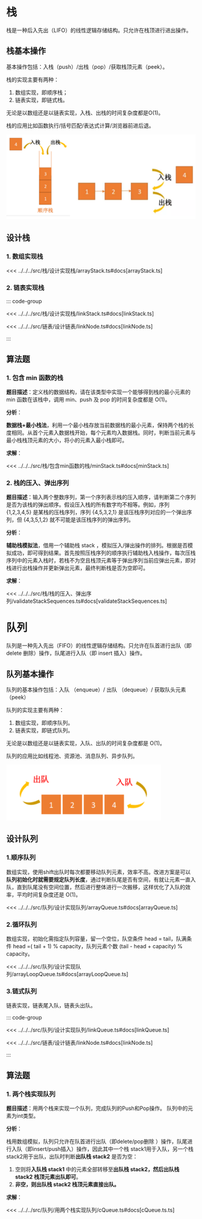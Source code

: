 # 栈

栈是一种后入先出（LIFO）的线性逻辑存储结构。只允许在栈顶进行进出操作。

## 栈基本操作

基本操作包括：入栈（push）/出栈（pop）/获取栈顶元素（peek）。

栈的实现主要有两种： 
1. 数组实现，即顺序栈；
2. 链表实现，即链式栈。

无论是以数组还是以链表实现，入栈、出栈的时间复杂度都是O(1)。

栈的应用比如函数执行/括号匹配/表达式计算/浏览器前进后退。

![](../../public/basics/dsa-3.png)

## 设计栈

### 1. 数组实现栈

<<< ../../../src/栈/设计实现栈/arrayStack.ts#docs[arrayStack.ts]

### 2. 链表实现栈

::: code-group

<<< ../../../src/栈/设计实现栈/linkStack.ts#docs[linkStack.ts]

<<< ../../../src/链表/设计链表/linkNode.ts#docs[linkNode.ts]

:::

## 算法题

### 1. 包含 min 函数的栈

**题目描述**：定义栈的数据结构，请在该类型中实现一个能够得到栈的最小元素的 min 函数在该栈中，调用 min、push 及 pop 的时间复杂度都是 O(1)。

**分析**：

**数据栈+最小栈法**，利用一个最小栈存放当前数据栈的最小元素，保持两个栈的长度相同。从首个元素入数据栈开始，每个元素均入数据栈。同时，判断当前元素与最小栈栈顶元素的大小，将小的元素入最小栈即可。

**求解**：

<<< ../../../src/栈/包含min函数的栈/minStack.ts#docs[minStack.ts]

### 2. 栈的压入、弹出序列

**题目描述**：输入两个整数序列，第一个序列表示栈的压入顺序，请判断第二个序列是否为该栈的弹出顺序。假设压入栈的所有数字均不相等。例如，序列 {1,2,3,4,5} 是某栈的压栈序列，序列 {4,5,3,2,1} 是该压栈序列对应的一个弹出序列，但 {4,3,5,1,2} 就不可能是该压栈序列的弹出序列。

**分析**：

**辅助栈模拟法**，借用一个辅助栈 stack ，模拟压入/弹出操作的排列。根据是否模拟成功，即可得到结果。首先按照压栈序列的顺序执行辅助栈入栈操作，每次压栈序列中的元素入栈时，若栈不为空且栈顶元素等于弹出序列当前应弹出元素，即对栈进行出栈操作并更新弹出元素，最终判断栈是否为空即可。

**求解**：

<<< ../../../src/栈/栈的压入、弹出序列/validateStackSequences.ts#docs[validateStackSequences.ts]

# 队列

队列是一种先入先出（FIFO）的线性逻辑存储结构。只允许在队首进行出队（即 delete 删除）操作，队尾进行入队（即 insert 插入）操作。

## 队列基本操作

队列的基本操作包括：入队 （enqueue）/ 出队 （dequeue）/ 获取队头元素（peek）

队列的实现主要有两种： 
1. 数组实现，即顺序队列。
2. 链表实现，即链式队列。

无论是以数组还是以链表实现，入队、出队的时间复杂度都是 O(1)。

队列的应用比如线程池、资源池、消息队列、异步队列。

![](../../public/basics/dsa-4.png)

## 设计队列

### 1.顺序队列

数组实现，使用shift出队时每次都要移动队列元素，效率不高。改进方案是可以**队列初始化时就需要规定队列长度**，通过判断队尾是否有空间，有就让元素一直入队，直到队尾没有空间位置，然后进行整体进行一次搬移，这样优化了入队的效率，平均时间复杂度还是 O(1)。

<<< ../../../src/队列/设计实现队列/arrayQueue.ts#docs[arrayQueue.ts]

### 2.循环队列

数组实现，初始化需指定队列容量，留一个空位，队空条件 head = tail，队满条件 head =( tail + 1) % capacity，队列元素个数 (tail - head + capacity) % capacity。

<<< ../../../src/队列/设计实现队列/arrayLoopQueue.ts#docs[arrayLoopQueue.ts]

### 3.链式队列

链表实现，链表尾入队，链表头出队。

::: code-group

<<< ../../../src/队列/设计实现队列/linkQueue.ts#docs[linkQueue.ts]

<<< ../../../src/链表/设计链表/linkNode.ts#docs[linkNode.ts]

:::

## 算法题

### 1. 两个栈实现队列

**题目描述**：用两个栈来实现一个队列，完成队列的Push和Pop操作。 队列中的元素为int类型。

**分析**：

栈用数组模拟，队列只允许在队首进行出队（即delete/pop删除 ）操作，队尾进行入队（即insert/push插入）操作，因此其中一个栈 stack1用于入队，另一个栈stack2用于出队，出队时判断**出队栈 stack2** 是否为空：
1. 空则将**入队栈 stack1** 中的元素全部转移至**出队栈 stack2，然后出队栈 stack2 栈顶元素出队即可**。
2. **非空，则出队栈 stack2 栈顶元素直接出队。**

**求解**：

<<< ../../../src/队列/用两个栈实现队列/cQueue.ts#docs[cQueue.ts.ts]

